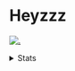 # Heyzzz  

[![.](https://skillicons.dev/icons?i=js,java)](https://skillicons.dev)  

<details>
<summary>Stats</summary
<!--START_SECTION:waka-->

```txt
JavaScript        10 hrs 24 mins  ███████████████▒░░░░░░░░░   60.74 %
TypeScript        2 hrs 57 mins   ████▒░░░░░░░░░░░░░░░░░░░░   17.30 %
JSON              1 hr 34 mins    ██▒░░░░░░░░░░░░░░░░░░░░░░   09.20 %
CSS               1 hr 9 mins     █▓░░░░░░░░░░░░░░░░░░░░░░░   06.73 %
SSH Config        20 mins         ▒░░░░░░░░░░░░░░░░░░░░░░░░   01.96 %
```

<!--END_SECTION:waka-->
</details>
